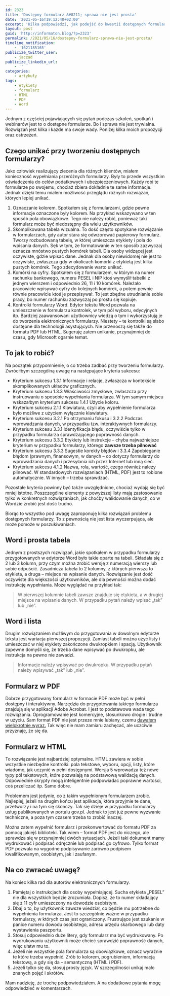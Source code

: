 ```yaml
---
id: 2323
title: 'Dostępny formularz &#8211; sprawa nie jest prosta'
date: '2021-05-16T19:12:40+02:00'
excerpt: 'Kilka podpowiedzi, jak podejść do kwestii dostępnych formularzy.'
layout: post
guid: 'http://informaton.blog/?p=2323'
permalink: /2021/05/16/dostepny-formularz-sprawa-nie-jest-prosta/
timeline_notification:
    - '1621185165'
publicize_twitter_user:
    - jaczad
publicize_linkedin_url:
    - ''
categories:
    - artykuły
tags:
    - etykiety
    - formularz
    - HTML
    - PDF
    - Word
---
```


Jednym z częściej pojawiających się pytań podczas szkoleń, spotkań i webinarów jest to o dostępne formularze. Bo i sprawa nie jest trywialna. Rozwiązań jest kilka i każde ma swoje wady. Poniżej kilka moich propozycji oraz ostrzeżeń.

## Czego unikać przy tworzeniu dostępnych formularzy?

Jako człowiek realizujący zlecenia dla różnych klientów, miałem konieczność wypełniania przeróżnych formularzy. Były to przede wszystkim oświadczenia do celów podatkowych i ubezpieczeniowych. Każdy robi te formularze po swojemu, chociaż zbiera dokładnie te same informacje. Jednak dzięki temu miałem możliwość przeglądu różnych rozwiązań, których lepiej unikać.

1. Oznaczanie kolorem. Spotkałem się z formularzami, gdzie pewne informacje oznaczone były kolorem. Na przykład wskazywano w ten sposób pola obowiązkowe. Tego nie należy robić, ponieważ taki formularz może być niedostępny dla wielu użytkowników.
2. Skomplikowana tabela wizualna. To dość często spotykane rozwiązanie w formularzach, gdy autor stara się odwzorować papierowy formularz. Tworzy rozbudowaną tabelę, w której umieszcza etykiety i pola do wpisania danych. Sęk w tym, że formatowanie w ten sposób zazwyczaj oznacza mnóstwo pustych komórek tabeli. Dla osoby widzącej jest oczywiste, gdzie wpisać dane. Jednak dla osoby niewidomej nie jest to oczywiste, zwłaszcza gdy w okolicach komórki z etykietą jest kilka pustych komórek. Tego zdecydowanie warto unikać.
3. Komórki na cyfry. Spotkałem się z formularzem, w którym na numer rachunku bankowego, numeru PESEL i NIP ktoś wymyślił tabelki z jednym wierszem i odpowiednio 26, 11 i 10 komórek. Należało pracowicie wpisywać cyfry do kolejnych komórek, a potem pewnie równie pracowicie ktoś je przepisywał. To jest zbędne utrudnianie sobie pracy, bo numer rachunku zazwyczaj po prostu się kopiuje.
4. Kontrolki formularzy Word. Edytor tekstu Word pozwala na umieszczenie w formularzu kontrolek, w tym pól wyboru, edycyjnych itp. Bardziej zaawansowani użytkownicy wiedzą o tym i wykorzystują je do tworzenia elektronicznych formularzy. Niestety – te kontrolki są słabo dostępne dla technologii asystujących. Nie przenoszą się także do formatu PDF lub HTML. Sugeruję zatem unikanie, przynajmniej do czasu, gdy Microsoft ogarnie temat.

## To jak to robić?

Na początek przypomnienie, o co trzeba zadbać przy tworzeniu formularzy. Zwróciłbym szczególną uwagę na następujące kryteria sukcesu:

- Kryterium sukcesu 1.3.1 Informacje i relacje, zwłaszcza w kontekście skomplikowanych układów graficznych.
- Kryterium sukcesu 1.3.3 Właściwości zmysłowe, zwłaszcza przy instruowaniu o sposobie wypełniania formularza. W tym samym miejscu wskazałbym kryterium sukcesu 1.4.1 Użycie koloru.
- Kryterium sukcesu 2.1.1 Klawiatura, czyli aby wypełnienie formularza było możliwe z użyciem wyłącznie klawiatury.
- Kryterium sukcesu 3.2.1 Po otrzymaniu fokusu i 3.2.2 Podczas wprowadzania danych, w przypadku tzw. interaktywnych formularzy.
- Kryterium sukcesu 3.3.1 Identyfikacja błędu, oczywiście tylko w przypadku formularza sprawdzającego poprawność danych.
- Kryterium sukcesu 3.3.2 Etykiety lub instrukcje – chyba najważniejsze kryterium w przypadku formularzy, którego **zawsze trzeba pilnować**
- Kryterium sukcesu 3.3.3 Sugestie korekty błędów i 3.3.4 Zapobieganie błędom (prawnym, finansowym, w danych – co dotyczy formularzy do wprowadzania danych i przesyłania ich przez Internet lub inną sieć.
- Kryterium sukcesu 4.1.2 Nazwa, rola, wartość, czego również należy pilnować. W standardowych rozwiązaniach (HTML, PDF) jest to robione automatycznie. W innych – trzeba sprawdzać.

Pozostałe kryteria powinny być także uwzględnione, chociaż wydają się być mniej istotne. Poszczególne elementy z powyższej listy mają zastosowanie tylko w konkretnych rozwiązaniach, jak choćby walidowanie danych, co w Wordzie zrobić jest dość trudno.

Biorąc to wszystko pod uwagę zaproponuję kilka rozwiązań problemu dostępnych formularzy. To z pewnością nie jest lista wyczerpująca, ale może pomoże w poszukiwaniach.

## Word i prosta tabela

Jednym z prostszych rozwiązań, jakie spotkałem w przypadku formularzy przygotowanych w edytorze Word było takie oparte na tabeli. Składała się z 2 lub 3 kolumn, przy czym można zrobić wersję z numeracją wierszy lub sobie odpuścić. Zasadnicza tabela to 2 kolumny, z których pierwsza to etykieta, a druga – miejsce na wpisanie danych. Rozwiązanie jest dość oczywiste dla większości użytkowników, ale dla pewności można dodać instrukcję wypełniania. Może wyglądać na przykład tak:

> W pierwszej kolumnie tabeli zawsze znajduje się etykieta, a w drugiej miejsce na wpisanie danych. W przypadku pytań należy wpisać „tak” lub „nie”.

## Word i lista

Drugim rozwiązaniem możliwym do przygotowania w dowolnym edytorze tekstu jest wariacja pierwszej propozycji. Zamiast tabeli można użyć listy i umieszczać w niej etykiety zakończone dwukropkiem i spacją. Użytkownik zapewne domyśli się, że trzeba dane wpisywać po dwukropku, ale instrukcja na pewno nie zawadzi.

> Informacje należy wpisywać po dwukropku. W przypadku pytań należy wpisywać „tak” lub „nie”.

## Formularz w PDF

Dobrze przygotowany formularz w formacie PDF może być w pełni dostępny i interaktywny. Narzędzia do przygotowania takiego formularza znajdują się w aplikacji Adobe Acrobat. I jest to podstawowa wada tego rozwiązania. Oprogramowanie jest komercyjne, stosunkowo drogie i trudne w użyciu. Sam format PDF nie jest przeze mnie lubiany, czemu [dawałem wielokrotnie wyraz.](https://informaton.blog/2013/07/18/opamietajcie-sie-i-przestancie-uzywac-formatu-pdf-bez-potrzeby/) Tak więc nie mam zamiaru zachęcać, ale uczciwie przyznaję, że się da.

## Formularz w HTML

To rozwiązanie jest najbardziej optymalne. HTML zawiera w sobie wszystkie niezbędne kontrolki: pola tekstowe, wyboru, opcji, listy, które wiadomo, jak uczynić w pełni dostępnymi. Wersja 5 wprowadza też nowe typy pól tekstowych, które pozwalają na podstawową walidację danych. Odpowiednie skrypty mogą inteligentnie podpowiadać poprawne wartości, coś przeliczać itp. Samo dobre.

Problemem jest jedynie, co z takim wypełnionym formularzem zrobić. Najlepiej, jeżeli na drugim końcu jest aplikacja, która przyjmie te dane, przetworzy i na tym się skończy. Tak się dzieje w przypadku formularzy usług publikowanych w portalu gov.pl. Jednak to jest już pewne wyzwanie techniczne, a poza tym czasem trzeba to zrobić inaczej.

Można zatem wypełnić formularz i przekonwertować do formatu PDF za pomocą jakiejś biblioteki. Tak wiem – format PDF jest do niczego, ale sprawdza się w przynajmniej dwóch sytuacjach. Jeżeli taki dokument mamy wydrukować i podpisać odręcznie lub podpisać go cyfrowo. Tylko format PDF pozwala na wygodne podpisywanie zarówno podpisem kwalifikowanym, osobistym, jak i zaufanym.

## Na co zwracać uwagę?

Na koniec kilka rad dla autorów elektronicznych formularzy.

1. Pamiętaj o instrukcjach dla osoby wypełniającej. Sucha etykieta „PESEL” nie dla wszystkich będzie zrozumiała. Dopisz, że to numer składający się z 11 cyfr umieszczony na dowodzie osobistym.
2. Dbaj o to, by użytkownik zawsze wiedział, co będzie mu potrzebne do wypełnienia formularza. Jest to szczególnie ważne w przypadku formularzy, w których czas jest ograniczony. Frustrujące jest szukanie w panice numeru dowodu osobistego, adresu urzędu skarbowego lub daty wystawienia paszportu.
3. Stosuj odpowiednio duże litery, gdy formularz ma być wydrukowany. Po wydrukowaniu użytkownik może chcieć sprawdzić poprawność danych, więc ułatw mu to.
4. Jeżeli nie wszystkie pola formularza są obowiązkowe, oznacz wyraźnie te które trzeba wypełnić. Zrób to kolorem, pogrubieniem, informacją tekstową, a gdy się da – semantyczną (HTML i PDF).
5. Jeżeli tylko się da, stosuj prosty język. W szczególności unikaj mało znanych pojęć i skrótów.

Mam nadzieję, że trochę podpowiedziałem. A na dodatkowe pytania mogę odpowiedzieć w komentarzach.